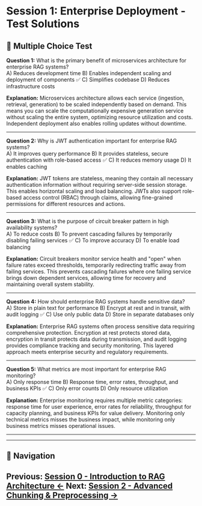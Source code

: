 # Session 1: Enterprise Deployment - Test Solutions

## 📝 Multiple Choice Test

**Question 1:** What is the primary benefit of microservices architecture for enterprise RAG systems?  
A) Reduces development time
B) Enables independent scaling and deployment of components ✅
C) Simplifies codebase
D) Reduces infrastructure costs

**Explanation:** Microservices architecture allows each service (ingestion, retrieval, generation) to be scaled independently based on demand. This means you can scale the computationally expensive generation service without scaling the entire system, optimizing resource utilization and costs. Independent deployment also enables rolling updates without downtime.

---

**Question 2:** Why is JWT authentication important for enterprise RAG systems?  
A) It improves query performance
B) It provides stateless, secure authentication with role-based access ✅
C) It reduces memory usage
D) It enables caching

**Explanation:** JWT tokens are stateless, meaning they contain all necessary authentication information without requiring server-side session storage. This enables horizontal scaling and load balancing. JWTs also support role-based access control (RBAC) through claims, allowing fine-grained permissions for different resources and actions.

---

**Question 3:** What is the purpose of circuit breaker pattern in high availability systems?  
A) To reduce costs
B) To prevent cascading failures by temporarily disabling failing services ✅
C) To improve accuracy
D) To enable load balancing

**Explanation:** Circuit breakers monitor service health and "open" when failure rates exceed thresholds, temporarily redirecting traffic away from failing services. This prevents cascading failures where one failing service brings down dependent services, allowing time for recovery and maintaining overall system stability.

---

**Question 4:** How should enterprise RAG systems handle sensitive data?  
A) Store in plain text for performance
B) Encrypt at rest and in transit, with audit logging ✅
C) Use only public data
D) Store in separate databases only

**Explanation:** Enterprise RAG systems often process sensitive data requiring comprehensive protection. Encryption at rest protects stored data, encryption in transit protects data during transmission, and audit logging provides compliance tracking and security monitoring. This layered approach meets enterprise security and regulatory requirements.

---

**Question 5:** What metrics are most important for enterprise RAG monitoring?  
A) Only response time
B) Response time, error rates, throughput, and business KPIs ✅
C) Only error counts
D) Only resource utilization

**Explanation:** Enterprise monitoring requires multiple metric categories: response time for user experience, error rates for reliability, throughput for capacity planning, and business KPIs for value delivery. Monitoring only technical metrics misses the business impact, while monitoring only business metrics misses operational issues.

---
---

## 🧭 Navigation

**Previous:** [Session 0 - Introduction to RAG Architecture ←](Session0_Introduction_to_RAG_Architecture.md)
**Next:** [Session 2 - Advanced Chunking & Preprocessing →](Session2_Advanced_Chunking_Preprocessing.md)
---
